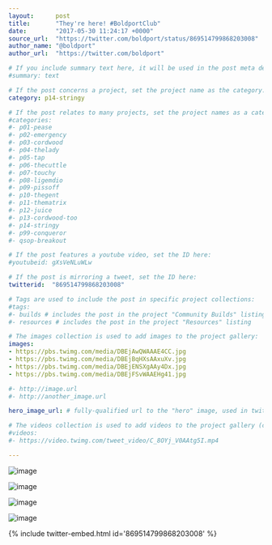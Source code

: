 ```yaml
---
layout:      post
title:       "They're here! #BoldportClub"
date:        "2017-05-30 11:24:17 +0000"
source_url:  "https://twitter.com/boldport/status/869514799868203008"
author_name: "@boldport"
author_url:  "https://twitter.com/boldport"

# If you include summary text here, it will be used in the post meta description instead of an excerpt from the post body
#summary: text

# If the post concerns a project, set the project name as the category:
category: p14-stringy

# If the post relates to many projects, set the project names as a categories array:
#categories:
#- p01-pease
#- p02-emergency
#- p03-cordwood
#- p04-thelady
#- p05-tap
#- p06-thecuttle
#- p07-touchy
#- p08-ligemdio
#- p09-pissoff
#- p10-thegent
#- p11-thematrix
#- p12-juice
#- p13-cordwood-too
#- p14-stringy
#- p99-conqueror
#- qsop-breakout

# If the post features a youtube video, set the ID here:
#youtubeid: gXsVeNLuWLw

# If the post is mirroring a tweet, set the ID here:
twitterid:  "869514799868203008"

# Tags are used to include the post in specific project collections:
#tags:
#- builds # includes the post in the project "Community Builds" listing
#- resources # includes the post in the project "Resources" listing

# The images collection is used to add images to the project gallery:
images:
- https://pbs.twimg.com/media/DBEjAwQWAAAE4CC.jpg
- https://pbs.twimg.com/media/DBEjBqHXsAAxuXv.jpg
- https://pbs.twimg.com/media/DBEjENSXgAAy4Dx.jpg
- https://pbs.twimg.com/media/DBEjFSvWAAEHg41.jpg

#- http://image.url
#- http://another_image.url

hero_image_url: # fully-qualified url to the "hero" image, used in twitter cards for example

# The videos collection is used to add videos to the project gallery (currently only mp4):
#videos:
#- https://video.twimg.com/tweet_video/C_8OYj_V0AAtg5I.mp4

---
```


![image](https://pbs.twimg.com/media/DBEjAwQWAAAE4CC.jpg)

![image](https://pbs.twimg.com/media/DBEjBqHXsAAxuXv.jpg)

![image](https://pbs.twimg.com/media/DBEjENSXgAAy4Dx.jpg)

![image](https://pbs.twimg.com/media/DBEjFSvWAAEHg41.jpg)

{% include twitter-embed.html id='869514799868203008' %}


